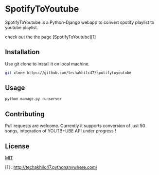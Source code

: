 # SpotifyToYoutube
SpotifyToYoutube is a Python-Django webapp to convert spotify playlist to youtube playlist.

check out the the page [SpotifyToYoutube][1]

## Installation

Use git clone to install it on local machine.

```bash
git clone https://github.com/techakhilc47/spotifytoyoutube
```

## Usage

```python
python manage.py runserver
```

## Contributing
Pull requests are welcome. Currently it supports conversion of just 50 songs, integration of YOUTB+UBE API under progress !


## License
[MIT](https://github.com/techakhilc47/spotifytoyoutube/blob/master/LICENSE)



[1] : http://techakhilc47.pythonanywhere.com/

